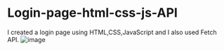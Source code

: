 # Login-page-html-css-js-API
I created a login page using HTML,CSS,JavaScript and I also used Fetch API.
![image](https://user-images.githubusercontent.com/113613419/222503792-472f3166-0e00-41f9-9d29-e3b980085319.png)



